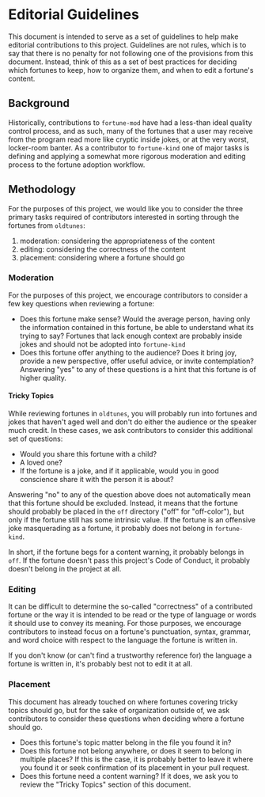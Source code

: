 # Editorial Guidelines

This document is intended to serve as a set of guidelines to help make editorial contributions to this project. Guidelines are not rules, which is to say that there is no penalty for not following one of the provisions from this document. Instead, think of this as a set of best practices for deciding which fortunes to keep, how to organize them, and when to edit a fortune's content.

## Background

Historically, contributions to `fortune-mod` have had a less-than ideal quality control process, and as such, many of the fortunes that a user may receive from the program read more like cryptic inside jokes, or at the very worst, locker-room banter. As a contributor to `fortune-kind` one of major tasks is defining and applying a somewhat more rigorous moderation and editing process to the fortune adoption workflow.

## Methodology

For the purposes of this project, we would like you to consider the three primary tasks required of contributors interested in sorting through the fortunes from `oldtunes`:

1. moderation: considering the appropriateness of the content 
2. editing: considering the correctness of the content
3. placement: considering where a fortune should go

### Moderation

For the purposes of this project, we encourage contributors to consider a few key questions when reviewing a fortune:

- Does this fortune make sense? Would the average person, having only the information contained in this fortune, be able to understand what its trying to say? Fortunes that lack enough context are probably inside jokes and should not be adopted into `fortune-kind`
- Does this fortune offer anything to the audience? Does it bring joy, provide a new perspective, offer useful advice, or invite contemplation? Answering "yes" to any of these questions is a hint that this fortune is of higher quality.

#### Tricky Topics

While reviewing fortunes in `oldtunes`, you will probably run into fortunes and jokes that haven't aged well and don't do either the audience or the speaker much credit. In these cases, we ask contributors to consider this additional set of questions:

- Would you share this fortune with a child? 
- A loved one? 
- If the fortune is a joke, and if it applicable, would you in good conscience share it with the person it is about?

Answering "no" to any of the question above does not automatically mean that this fortune should be excluded. Instead, it means that the fortune should probably be placed in the `off` directory ("off" for "off-color"), but only if the fortune still has some intrinsic value. If the fortune is an offensive joke masquerading as a fortune, it probably does not belong in `fortune-kind`.

In short, if the fortune begs for a content warning, it probably belongs in `off`. If the fortune doesn't pass this project's Code of Conduct, it probably doesn't belong in the project at all.

### Editing

It can be difficult to determine the so-called "correctness" of a contributed fortune or the way it is intended to be read or the type of language or words it should use to convey its meaning. For those purposes, we encourage contributors to instead focus on a fortune's punctuation, syntax, grammar, and word choice with respect to the language the fortune is written in.

If you don't know (or can't find a trustworthy reference for) the language a fortune is written in, it's probably best not to edit it at all.

### Placement

This document has already touched on where fortunes covering tricky topics should go, but for the sake of organization outside of, we ask contributors to consider these questions when deciding where a fortune should go.

- Does this fortune's topic matter belong in the file you found it in?
- Does this fortune not belong anywhere, or does it seem to belong in multiple places? If this is the case, it is probably better to leave it where you found it or seek confirmation of its placement in your pull request.
- Does this fortune need a content warning? If it does, we ask you to review the "Tricky Topics" section of this document.
